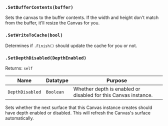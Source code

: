 ### `.SetBufferContents(buffer)`<br>
Sets the canvas to the buffer contents. If the width and height don't match from the buffer, it'll resize the Canvas for you.

### `.SetWriteToCache(bool)`<br>
Determines if `.Finish()` should update the cache for you or not.

### `.SetDepthDisabled(DepthEnabled)`

Returns: `self`

|Name|Datatype|Purpose|
|---|---|---|
|`DepthDisabled`|`Boolean`|Whether depth is enabled or disabled for this Canvas instance.|

Sets whether the next surface that this Canvas instance creates should have depth enabled or disabled. This will refresh the Canvas's surface automatically.